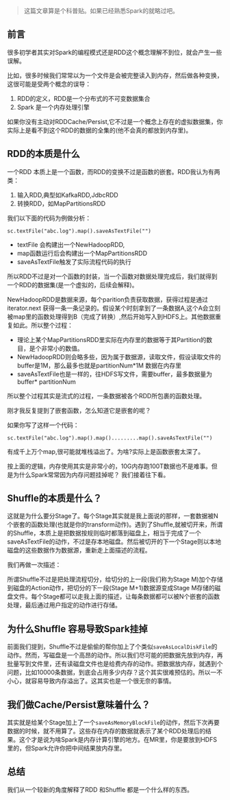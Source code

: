 > 这篇文章算是个科普贴。如果已经熟悉Spark的就略过吧。

## 前言

很多初学者其实对Spark的编程模式还是RDD这个概念理解不到位，就会产生一些误解。

比如，很多时候我们常常以为一个文件是会被完整读入到内存，然后做各种变换，这很可能是受两个概念的误导：

1. RDD的定义，RDD是一个分布式的不可变数据集合
2. Spark 是一个内存处理引擎

如果你没有主动对RDDCache/Persist,它不过是一个概念上存在的虚拟数据集，你实际上是看不到这个RDD的数据的全集的(他不会真的都放到内存里)。


## RDD的本质是什么


一个RDD 本质上是一个函数，而RDD的变换不过是函数的嵌套。RDD我认为有两类：

1. 输入RDD,典型如KafkaRDD,JdbcRDD
2. 转换RDD，如MapPartitionsRDD

我们以下面的代码为例做分析：

```
sc.textFile("abc.log").map().saveAsTextFile("")
```
* textFile 会构建出一个NewHadoopRDD,
* map函数运行后会构建出一个MapPartitionsRDD
* saveAsTextFile触发了实际流程代码的执行

所以RDD不过是对一个函数的封装，当一个函数对数据处理完成后，我们就得到一个RDD的数据集(是一个虚拟的，后续会解释)。

NewHadoopRDD是数据来源，每个parition负责获取数据，获得过程是通过iterator.next 获得一条一条记录的。假设某个时刻拿到了一条数据A,这个A会立刻被map里的函数处理得到B（完成了转换）,然后开始写入到HDFS上。其他数据重复如此。所以整个过程：

* 理论上某个MapPartitionsRDD里实际在内存里的数据等于其Partition的数目，是个非常小的数值。
* NewHadoopRDD则会略多些，因为属于数据源，读取文件，假设读取文件的buffer是1M，那么最多也就是partitionNum*1M 数据在内存里
* saveAsTextFile也是一样的，往HDFS写文件，需要buffer，最多数据量为 buffer* partitionNum

所以整个过程其实是流式的过程，一条数据被各个RDD所包裹的函数处理。

刚才我反复提到了嵌套函数，怎么知道它是嵌套的呢？

如果你写了这样一个代码：

```
sc.textFile("abc.log").map().map().........map().saveAsTextFile("")

```
有成千上万个map,很可能就堆栈溢出了。为啥?实际上是函数嵌套太深了。

按上面的逻辑，内存使用其实是非常小的，10G内存跑100T数据也不是难事。但是为什么Spark常常因为内存问题挂掉呢？ 我们接着往下看。

## Shuffle的本质是什么？

这就是为什么要分Stage了。每个Stage其实就是我上面说的那样，一套数据被N个嵌套的函数处理(也就是你的transform动作)。遇到了Shuffle,就被切开来，所谓的Shuffle，本质上是把数据按规则临时都落到磁盘上，相当于完成了一个saveAsTextFile的动作，不过是存本地磁盘。然后被切开的下一个Stage则以本地磁盘的这些数据作为数据源，重新走上面描述的流程。

我们再做一次描述：

所谓Shuffle不过是把处理流程切分，给切分的上一段(我们称为Stage M)加个存储到磁盘的Action动作，把切分的下一段(Stage M+1)数据源变成Stage M存储的磁盘文件。每个Stage都可以走我上面的描述，让每条数据都可以被N个嵌套的函数处理，最后通过用户指定的动作进行存储。

## 为什么Shuffle 容易导致Spark挂掉

前面我们提到，Shuffle不过是偷偷的帮你加上了个类似`saveAsLocalDiskFile`的动作。然而，写磁盘是一个高昂的动作。所以我们尽可能的把数据先放到内存，再批量写到文件里，还有读磁盘文件也是给费内存的动作。把数据放内存，就遇到个问题，比如10000条数据，到底会占用多少内存？这个其实很难预估的。所以一不小心，就容易导致内存溢出了。这其实也是一个很无奈的事情。

## 我们做Cache/Persist意味着什么？

其实就是给某个Stage加上了一个`saveAsMemoryBlockFile`的动作，然后下次再要数据的时候，就不用算了。这些存在内存的数据就表示了某个RDD处理后的结果。这个才是说为啥Spark是内存计算引擎的地方。在MR里，你是要放到HDFS里的，但Spark允许你把中间结果放内存里。

## 总结

我们从一个较新的角度解释了RDD 和Shuffle 都是一个什么样的东西。







